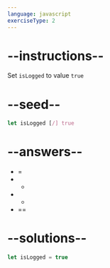 ```yaml
---
language: javascript
exerciseType: 2
---
```


# --instructions--

Set `isLogged` to value `true`

# --seed--

```javascript
let isLogged [/] true
```

# --answers--

- =
- +
- -
- ==

# --solutions--

```javascript
let isLogged = true
```
